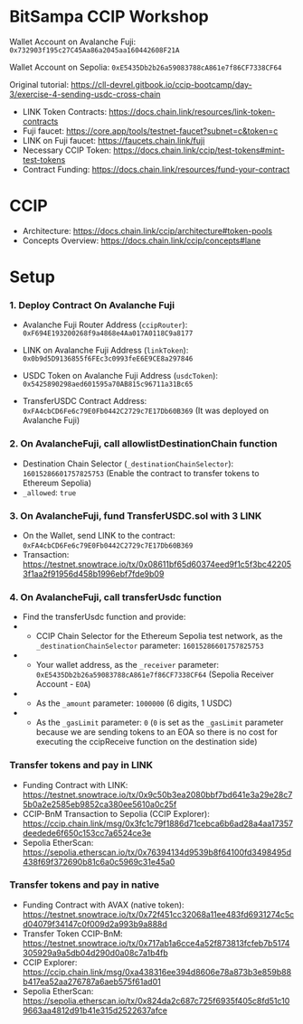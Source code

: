 # BitSampa CCIP Workshop 

Wallet Account on Avalanche Fuji: `0x732903f195c27C45Aa86a2045aa160442608F21A`

Wallet Account on Sepolia: `0xE5435Db2b26a59083788cA861e7f86CF7338CF64`

Original tutorial: https://cll-devrel.gitbook.io/ccip-bootcamp/day-3/exercise-4-sending-usdc-cross-chain

- LINK Token Contracts: https://docs.chain.link/resources/link-token-contracts
- Fuji faucet: https://core.app/tools/testnet-faucet?subnet=c&token=c 
- LINK on Fuji faucet: https://faucets.chain.link/fuji
- Necessary CCIP Token: https://docs.chain.link/ccip/test-tokens#mint-test-tokens
- Contract Funding: https://docs.chain.link/resources/fund-your-contract

# CCIP
- Architecture: https://docs.chain.link/ccip/architecture#token-pools
- Concepts Overview: https://docs.chain.link/ccip/concepts#lane

# Setup
### 1. Deploy Contract On Avalanche Fuji

- Avalanche Fuji Router Address (`ccipRouter`): `0xF694E193200268f9a4868e4Aa017A0118C9a8177`
- LINK on Avalanche Fuji Address (`linkToken`): `0x0b9d5D9136855f6FEc3c0993feE6E9CE8a297846`
- USDC Token on Avalanche Fuji Address (`usdcToken`): `0x5425890298aed601595a70AB815c96711a31Bc65` 

- TransferUSDC Contract Address: `0xFA4cbCD6Fe6c79E0Fb0442C2729c7E17Db60B369` (It was deployed on Avalanche Fuji)

### 2. On AvalancheFuji, call allowlistDestinationChain function
- Destination Chain Selector (`_destinationChainSelector`): `16015286601757825753` (Enable the contract to transfer tokens to Ethereum Sepolia)
- `_allowed`: `true`

### 3. On AvalancheFuji, fund TransferUSDC.sol with 3 LINK
- On the Wallet, send LINK to the contract: `0xFA4cbCD6Fe6c79E0Fb0442C2729c7E17Db60B369`
- Transaction: https://testnet.snowtrace.io/tx/0x08611bf65d60374eed9f1c5f3bc422053f1aa2f91956d458b1996ebf7fde9b09

### 4. On AvalancheFuji, call transferUsdc function
- Find the transferUsdc function and provide:
- - CCIP Chain Selector for the Ethereum Sepolia test network, as the `_destinationChainSelector` parameter: `16015286601757825753`
- - Your wallet address, as the `_receiver` parameter: `0xE5435Db2b26a59083788cA861e7f86CF7338CF64` (Sepolia Receiver Account - `EOA`)
- - As the `_amount` parameter: `1000000` (6 digits, 1 USDC)
- - As the `_gasLimit` parameter: `0` (`0` is set as the `_gasLimit` parameter because we are sending tokens to an EOA so there is no cost for executing the ccipReceive function on the destination side)


### Transfer tokens and pay in LINK
- Funding Contract with LINK: https://testnet.snowtrace.io/tx/0x9c50b3ea2080bbf7bd641e3a29e28c75b0a2e2585eb9852ca380ee5610a0c25f
- CCIP-BnM Transaction to Sepolia (CCIP Explorer): https://ccip.chain.link/msg/0x3fc1c79f1886d71cebca6b6ad28a4aa17357deedede6f650c153cc7a6524ce3e
- Sepolia EtherScan: https://sepolia.etherscan.io/tx/0x76394134d9539b8f64100fd3498495d438f69f372690b81c6a0c5969c31e45a0

### Transfer tokens and pay in native
- Funding Contract with AVAX (native token): https://testnet.snowtrace.io/tx/0x72f451cc32068a11ee483fd6931274c5cd04079f34147c0f009d2a993b9a888d
- Transfer Token CCIP-BnM: https://testnet.snowtrace.io/tx/0x717ab1a6cce4a52f873813fcfeb7b5174305929a9a5db04d290d0a08c7a1b4fb
- CCIP Explorer: https://ccip.chain.link/msg/0xa438316ee394d8606e78a873b3e859b88b417ea52aa276787a6aeb575f61ad01
- Sepolia EtherScan: https://sepolia.etherscan.io/tx/0x824da2c687c725f6935f405c8fd51c109663aa4812d91b41e315d2522637afce

